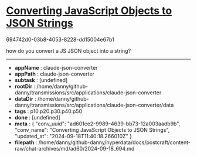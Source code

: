 # [Converting JavaScript Objects to JSON Strings](https://claude.ai/chat/ad601ce2-9989-4639-bb73-12a003aadb9b)

694742d0-03b8-4053-8228-dd15004e67b1

how do you convert a JS JSON object into a string?

---

* **appName** : claude-json-converter
* **appPath** : claude-json-converter
* **subtask** : [undefined]
* **rootDir** : /home/danny/github-danny/transmissions/src/applications/claude-json-converter
* **dataDir** : /home/danny/github-danny/transmissions/src/applications/claude-json-converter/data
* **tags** : p10.p20.p30.p40.p50
* **done** : [undefined]
* **meta** : {
  "conv_uuid": "ad601ce2-9989-4639-bb73-12a003aadb9b",
  "conv_name": "Converting JavaScript Objects to JSON Strings",
  "updated_at": "2024-09-18T11:40:18.266010Z"
}
* **filepath** : /home/danny/github-danny/hyperdata/docs/postcraft/content-raw/chat-archives/md/ad60/2024-09-18_694.md